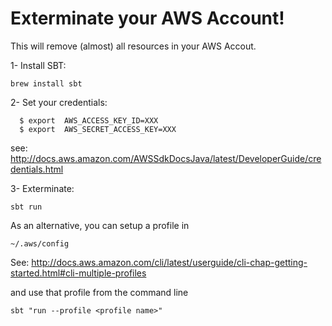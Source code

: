 # Exterminate your AWS Account!

This will remove (almost) all resources in your AWS Accout.

1- Install SBT:
```
brew install sbt
```

2- Set your credentials:
```
  $ export  AWS_ACCESS_KEY_ID=XXX
  $ export  AWS_SECRET_ACCESS_KEY=XXX
```  
see: http://docs.aws.amazon.com/AWSSdkDocsJava/latest/DeveloperGuide/credentials.html

3- Exterminate:
```
sbt run
```

As an alternative, you can setup a profile in
```
~/.aws/config
```
See: http://docs.aws.amazon.com/cli/latest/userguide/cli-chap-getting-started.html#cli-multiple-profiles

and use that profile from the command line
```
sbt "run --profile <profile name>"
```
